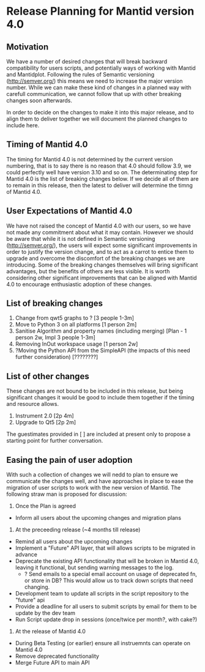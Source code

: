 Release Planning for Mantid version 4.0
=======================================

Motivation
----------

We have a number of desired changes that will break backward compatibility for users scripts, and potentially ways of working with 
Mantid and Mantidplot.  Following the rules of Semantic versioning (http://semver.org/) this means we need to increase the major version number. While we can make these kind of changes in a planned way with carefull communication, we cannot follow that up
with other breaking changes soon afterwards.

In order to decide on the changes to make it into this major release, and to align them to deliver together we will document the planned changes
to include here.

Timing of Mantid 4.0
--------------------

The timing for Mantid 4.0 is not determined by the current version numbering, that is to say there is no reason that 4.0 should follow 3.9, we could perfectly well have version 3.10 and so on.
The determinating step for Mantid 4.0 is the list of breaking changes below.  If we decide all of them are to remain in this release, then the latest to deliver will determine the timng of Mantid 4.0.

User Expectations of Mantid 4.0
-------------------------------

We have not raised the concept of Mantid 4.0 with our users, so we have not made any commitment about what it may contain.  However we should be aware that while it is  not defined in Semantic versioning (http://semver.org/), the users will expect some significant improvements in order to justify the version change, and to act as a carrot to entice them to upgrade and overcome the discomfort of the breaking changes we are introducing.  Some of the breaking changes themselves will bring significant advantages, but the benefits of others are less visible.  It is worth considering other significant improvements that can be aligned with Mantid 4.0 to encourage enthusiastic adoption of these changes.

List of breaking changes 
------------------------

1. Change from qwt5 graphs to ? [3 people 1-3m]
1. Move to Python 3 on all platforms [1 person 2m]
1. Sanitise Algorithm and property names (including merging) [Plan - 1 person 2w, Impl 3 people 1-3m]
1. Removing InOut workspace usage [1 person 2w]
1. ?Moving the Python API from the SimpleAPI (the impacts of this need further consideration) [????????]

List of other changes
---------------------

These changes are not bound to be included in this release, but being significant changes it would be good to include them together if
the timing and resource allows.

1. Instrument 2.0 [2p 4m]
2. Upgrade to Qt5 [2p 2m]

The guestimates provided in [ ] are included at present only to propose a starting point for further conversation. 

Easing the pain of user adoption
--------------------------------

With such a collection of changes we will nedd to plan to ensure we communicate the changes well, and have approaches in place to ease the migration of user scripts to work with the new version of Mantid. The following straw man is proposed for discussion:

1. Once the Plan is agreed
 - Inform all users about the upcoming changes and migration plans

1. At the preceeding release (~4 months till release)
 - Remind all users about the upcoming changes
 - Implement a "Future" API layer, that will allows scripts to be migrated in advance
 - Deprecate the existing API functionality that will be broken in Mantid 4.0, leaving it functional, but sending warning messages to the log.
   - ? Send emails to a special email account on usage of deprecated fn, or store in DB? This would allow us to track down scripts that need changing.
 - Development team to update all scripts in the script repository to the "future" api
 - Provide a deadline for all users to submit scripts by email for them to be update by the dev team
 - Run Script update drop in sessions (once/twice per month?, with cake?)

1. At the release of Mantid 4.0
 - During Beta Testing (or earlier) ensure all instruemnts can operate on Mantid 4.0
 - Remove deprecated functionality
 - Merge Future API to main API
